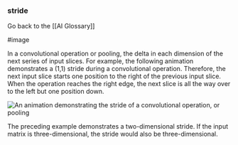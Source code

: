### stride

Go back to the [[AI Glossary]]

#image

In a convolutional operation or pooling, the delta in each dimension of the next series of input slices. For example, the following animation demonstrates a (1,1) stride during a convolutional operation. Therefore, the next input slice starts one position to the right of the previous input slice. When the operation reaches the right edge, the next slice is all the way over to the left but one position down.

![An animation demonstrating the stride of a convolutional operation, or pooling](https://i.imgur.com/86spzcF.gif)

The preceding example demonstrates a two-dimensional stride. If the input matrix is three-dimensional, the stride would also be three-dimensional.

